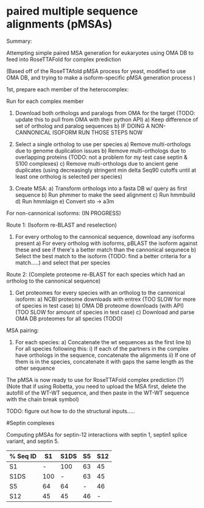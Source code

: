 # paired multiple sequence alignments (pMSAs)

Summary: 

Attempting simple paired MSA generation for eukaryotes using OMA DB to feed into RoseTTAFold for complex prediction 

(Based off of the RoseTTAfold pMSA process for yeast, modified to use OMA DB, and trying to make a isoform-specific pMSA generation process ) 

1st, prepare each member of the heterocomplex: 


Run for each complex member 

1) Download both orthologs and paralogs from OMA for the target (TODO: update this to pull from OMA with their python API)
  a) Keep difference of set of ortholog and paralog sequences 
  b) IF DOING A NON-CANNONICAL ISOFORM RUN THOSE STEPS NOW
3) Select a single ortholog to use per species
  a) Remove multi-orthologs due to genome duplication issues 
  b) Remove multi-orthologs due to overlapping proteins (TODO: not a problem for my test case septin & S100 complexes) 
  c) Remove multi-orthologs due to ancient gene duplicates (using decreasingly stringent min delta  Seq90 cutoffs until at least one ortholog is selected per species) 
  
4) Create MSA: 
  a) Transform orthologs into a fasta DB w/ query as first sequence
  b) Run phmmer to make the seed alignment
  c) Run hmmbuild
  d) Run hmmlaign 
  e) Convert sto -> a3m 

 For non-cannonical isoforms: (IN PROGRESS) 

 Route 1: (Isoform re-BLAST and reselection)
 
 1) For every ortholog to the cannonical sequence, download any isoforms present 
  a) For every ortholog with isoforms, pBLAST the isoform against these and see if there's a better match than the cannonical sequnece 
  b) Select the best match to the isoform (TODO: find a better criteria for a match.....) and select that per species 
  
 Route 2: (Complete proteome re-BLAST for each species which had an ortholog to the cannonical sequence) 
 
 1) Get proteomes for every species with an ortholog to the cannonical isoform:
  a) NCBI proteome downloads with entrex (TOO SLOW for more of species in test case)
  b) OMA DB proteome downloads (with API) (TOO SLOW for amount of species in test case)
  c) Download and parse OMA DB proteomes for all species (TODO)


 MSA pairing:

 1) For each species: 
  a) Concatenate the wt sequences as the first line
  b) For all species following this: 
    i) If each of the partners in the complex have orthologs in the sequence, concatenate the alignments 
    ii) If one of them is in the species, concatenate it with gaps the same length as the other sequence 
    
 The pMSA is now ready to use for RoseTTAFold complex prediction (?) (Note that if using Robetta, you need to upload the MSA first, delete the autofill of the WT-WT sequence, and then paste in the WT-WT sequence with the chain break symbol) 
 
 TODO: figure out how to do the structural inputs.....
 
 #Septin complexes 
 
 Computing pMSAs for septin-12 interactions with septin 1, septin1 splice variant, and septin 5. 
 

 
| % Seq ID| S1 | S1DS | S5 | S12
| ------------- | ------------- | -------- |-------- |-------- |
|S1 | - | 100 | 63 | 45 |
| S1DS| 100 | - | 63 | 45|
| S5| 64 | 64 | - | 46|
| S12| 45 | 45 | 46 | -|
  
